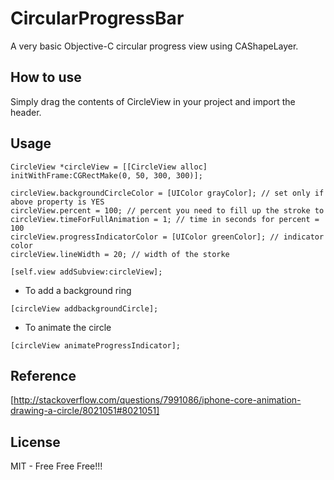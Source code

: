 # CircularProgressBar

A very basic Objective-C circular progress view using CAShapeLayer.

## How to use

Simply drag the contents of CircleView in your project and import the header.

## Usage

```
CircleView *circleView = [[CircleView alloc] initWithFrame:CGRectMake(0, 50, 300, 300)];

circleView.backgroundCircleColor = [UIColor grayColor]; // set only if above property is YES
circleView.percent = 100; // percent you need to fill up the stroke to
circleView.timeForFullAnimation = 1; // time in seconds for percent = 100
circleView.progressIndicatorColor = [UIColor greenColor]; // indicator color
circleView.lineWidth = 20; // width of the storke
    
[self.view addSubview:circleView];
```

* To add a background ring

```
[circleView addbackgroundCircle];
```

* To animate the circle

```
[circleView animateProgressIndicator];
```

## Reference

[http://stackoverflow.com/questions/7991086/iphone-core-animation-drawing-a-circle/8021051#8021051]

## License

MIT - Free Free Free!!!


